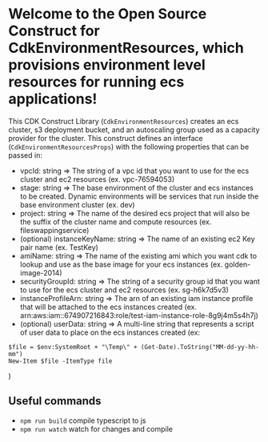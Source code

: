 # Welcome to the Open Source Construct for CdkEnvironmentResources, which provisions environment level resources for running ecs applications!

This CDK Construct Library (`CdkEnvironmentResources`) creates an ecs cluster, s3 deployment bucket, and an autoscaling group used as a capacity provider for the cluster.  This construct defines an interface (`CdkEnvironmentResourcesProps`) with the following properties that can be passed in:

- vpcId: string => The string of a vpc id that you want to use for the ecs cluster and ec2 resources (ex. vpc-76594053)
- stage: string => The base environment of the cluster and ecs instances to be created.  Dynamic environments will be services that run inside the base environment cluster (ex. dev)
- project: string => The name of the desired ecs project that will also be the suffix of the cluster name and compute resources (ex. fileswappingservice)
- (optional) instanceKeyName: string => The name of an existing ec2 Key pair name (ex. TestKey)
- amiName: string => The name of the existing ami which you want cdk to lookup and use as the base image for your ecs instances (ex. golden-image-2014)
- securityGroupId: string => The string of a security group id that you want to use for the ecs cluster and ec2 resources (ex. sg-h6k7d5v3)
- instanceProfileArn: string => The arn of an existing iam instance profile that will be attached to the ecs instances created (ex. arn:aws:iam::674907216843:role/test-iam-instance-role-8g9j4m5s4h7j)
- (optional) userData: string => A multi-line string that represents a script of user data to place on the ecs instances created (ex:

```
$file = $env:SystemRoot + "\Temp\" + (Get-Date).ToString("MM-dd-yy-hh-mm")
New-Item $file -ItemType file
```
)

## Useful commands

- `npm run build` compile typescript to js
- `npm run watch` watch for changes and compile